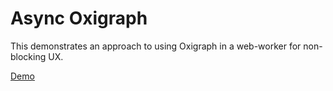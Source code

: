 # Async Oxigraph
This demonstrates an approach to using Oxigraph in a web-worker for non-blocking UX.

[Demo](https://madsholten.github.io/async-oxigraph/demo/)